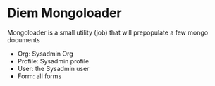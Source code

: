 # Diem Mongoloader

Mongoloader is a small utility (job) that will prepopulate a few mongo documents

- Org: Sysadmin Org
- Profile: Sysadmin profile
- User: the Sysadmin user
- Form: all forms
